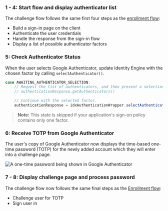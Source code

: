 ### 1 - 4: Start flow and display authenticator list

The challenge flow follows the same first four steps as the [enrollment flow](#integrate-sdk-for-authenticator-enrollment):

* Build a sign-in page on the client
* Authenticate the user credentials
* Handle the response from the sign-in flow
* Display a list of possible authenticator factors

### 5: Check Authenticator Status

When the user selects Google Authenticator, update Identity Engine with the chosen factor by calling `selectAuthenticator()`.


```java
case AWAITING_AUTHENTICATOR_SELECTION:
    // Request the list of authenticators, and then present a selection list to the user.
    // authenticationResponse.getAuthenticators()

    // Continue with the selected factor.
    authenticationResponse = idxAuthenticationWrapper.selectAuthenticator(proceedContext, authenticator);
```

> **Note:**  This state is skipped if your application's sign-on policy contains only one factor.

### 6: Receive TOTP from Google Authenticator 

The user's copy of Google Authenticator now displays the time-based one-time password (TOTP) for the newly added account which they will enter into a challenge page.

<div class="half">

![A one-time password being shown in Google Authenticator](/img/authenticators/authenticators-google-one-time-password.png)

</div>

### 7 - 8: Display challenge page and process password

The challenge flow now follows the same final steps as the [Enrollment flow](#_8-challenge-user-for-totp):

* Challenge user for TOTP
* Sign user in

